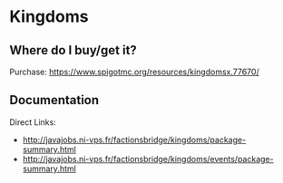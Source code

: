 # Kingdoms

## Where do I buy/get it?
Purchase: https://www.spigotmc.org/resources/kingdomsx.77670/

## Documentation
Direct Links:

 - http://javajobs.ni-vps.fr/factionsbridge/kingdoms/package-summary.html
 - http://javajobs.ni-vps.fr/factionsbridge/kingdoms/events/package-summary.html